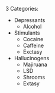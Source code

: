 
3 Categories:
* Depressants
	* Alcohol
* Stimulants
	* Cocaine
	* Caffeine
	* Exctasy
* Hallucinogens
	* Majiruana
	* LSD
	* Shrooms
	* Extasy